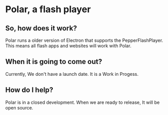 # Polar, a flash player

## So, how does it work?
Polar runs a older version of Electron that supports the PepperFlashPlayer. This means all flash apps and websites will work with Polar. 

## When it is going to come out?
Currently, We don't have a launch date. It is a Work in Progess.

## How do I help?
Polar is in a closed development. When we are ready to release, It will be open source.